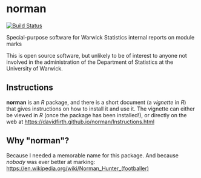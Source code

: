 # norman 

[![Build Status](https://travis-ci.org/DavidFirth/norman.svg?branch=master)](https://travis-ci.org/DavidFirth/norman)

Special-purpose software for Warwick Statistics internal reports on module marks

This is open source software, but unlikely to be of interest to anyone not involved 
in the administration of the Department of Statistics at the University of Warwick.

## Instructions

**norman** is an _R_ package, and there is a short document (a _vignette_ in _R_) that gives instructions on how to 
install it and use it.  The vignette can either be viewed in _R_ (once the package
has been installed!), or directly on the web at 
https://davidfirth.github.io/norman/Instructions.html

## Why "norman"?

Because I needed a memorable name for this package.  And because _nobody_ was ever 
better at marking: 
https://en.wikipedia.org/wiki/Norman_Hunter_(footballer)
